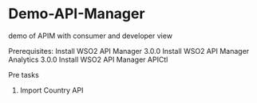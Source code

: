 # Demo-API-Manager
demo of APIM with consumer and developer view

Prerequisites:
Install WSO2 API Manager 3.0.0 
Install WSO2 API Manager Analytics 3.0.0
Install WSO2 API Manager APICtl


Pre tasks

1) Import Country API



